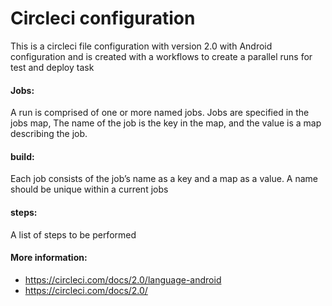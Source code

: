 # Circleci configuration

This is a circleci file configuration with version 2.0 with Android configuration and is created with a workflows to create a parallel runs for test and deploy task

#### Jobs:
A run is comprised of one or more named jobs. Jobs are specified in the jobs map, The name of the job is the key in the map, and the value is a map describing the job.

#### build:
Each job consists of the job’s name as a key and a map as a value. A name should be unique within a current jobs

#### steps:
A list of steps to be performed


#### More information:
- https://circleci.com/docs/2.0/language-android
- https://circleci.com/docs/2.0/
